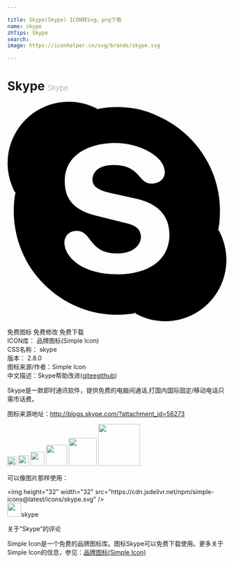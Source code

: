 ```yaml
---

title: Skype(Skype) ICON转svg、png下载
name: skype
zhTips: Skype
search: 
image: https://iconhelper.cn/svg/brands/skype.svg

---
```


# Skype  <small style="font-size: 60%;font-weight: 100">Skype</small>

<div id="svg" class="svg-wrap">
<svg role="img" viewBox="0 0 24 24" xmlns="http://www.w3.org/2000/svg"><title>Skype icon</title><path d="M12.069 18.874c-4.023 0-5.82-1.979-5.82-3.464 0-.765.561-1.296 1.333-1.296 1.723 0 1.273 2.477 4.487 2.477 1.641 0 2.55-.895 2.55-1.811 0-.551-.269-1.16-1.354-1.429l-3.576-.895c-2.88-.724-3.403-2.286-3.403-3.751 0-3.047 2.861-4.191 5.549-4.191 2.471 0 5.393 1.373 5.393 3.199 0 .784-.688 1.24-1.453 1.24-1.469 0-1.198-2.037-4.164-2.037-1.469 0-2.292.664-2.292 1.617s1.153 1.258 2.157 1.487l2.637.587c2.891.649 3.624 2.346 3.624 3.944 0 2.476-1.902 4.324-5.722 4.324m11.084-4.882l-.029.135-.044-.24c.015.045.044.074.059.12.12-.675.181-1.363.181-2.052 0-1.529-.301-3.012-.898-4.42-.569-1.348-1.395-2.562-2.427-3.596-1.049-1.033-2.247-1.856-3.595-2.426-1.318-.631-2.801-.93-4.328-.93-.72 0-1.444.07-2.143.204l.119.06-.239-.033.119-.025C8.91.274 7.829 0 6.731 0c-1.789 0-3.47.698-4.736 1.967C.729 3.235.032 4.923.032 6.716c0 1.143.292 2.265.844 3.258l.02-.124.041.239-.06-.115c-.114.645-.172 1.299-.172 1.955 0 1.53.3 3.017.884 4.416.568 1.362 1.378 2.576 2.427 3.609 1.034 1.05 2.247 1.857 3.595 2.442 1.394.6 2.877.898 4.404.898.659 0 1.334-.06 1.977-.179l-.119-.062.24.046-.135.03c1.002.569 2.126.871 3.294.871 1.783 0 3.459-.69 4.733-1.963 1.259-1.259 1.962-2.951 1.962-4.749 0-1.138-.299-2.262-.853-3.266"/></svg>
</div>
<detail full-name='skype'></detail>

<div class="detail-page">
<p>
<span><span class="badge-success badge">免费图标</span> <span class="badge-success badge">免费修改</span>  <span class="badge-success badge">免费下载</span> </span>
<br/>
<span>
ICON库：
<span class="badge-secondary badge">品牌图标(Simple Icon)</span> 
</span>
<br/>
<span>
CSS名称：
<span class="badge-secondary badge">skype</span> 
</span>

<br/>
<span>
版本：
<span class="badge-secondary badge">2.8.0</span> 
</span>
<br/>
<span>图标来源/作者：<span class="badge-light badge">Simple Icon</span></span> 
<br/>
<span class="zh-detail">中文描述：<span class="badge-primary badge">Skype</span><span class="help-link"><span>帮助改进</span>(<a href="https://gitee.com/liuwave/icon-helper/edit/master/json/brands/skype.json" target="_blank" rel="noopener noreferrer">gitee</a><a href="https://github.com/liuwave/icon-helper/edit/master/json/brands/skype.json" target="_blank" rel="noopener noreferrer">github</a></span>)</span><br/>
</p>
</div><div class="description description alert alert-light"><p>Skype是一款即时通讯软件，提供免费的电脑间通话,打国内国际固定/移动电话只需市话费。</p><p>图标来源地址：<a href="http://blogs.skype.com/?attachment_id=56273" target="_blank" rel="noopener noreferrer">http://blogs.skype.com/?attachment_id=56273</a></p></div>
<div class="alert alert-dark">
<img height="21" width="21" src="https://cdn.jsdelivr.net/npm/simple-icons@latest/icons/skype.svg" />
<img height="24" width="24" src="https://cdn.jsdelivr.net/npm/simple-icons@latest/icons/skype.svg" />
<img height="32" width="32" src="https://cdn.jsdelivr.net/npm/simple-icons@latest/icons/skype.svg" />
<img height="48" width="48" src="https://cdn.jsdelivr.net/npm/simple-icons@latest/icons/skype.svg" />
<img height="64" width="64" src="https://cdn.jsdelivr.net/npm/simple-icons@latest/icons/skype.svg" />
<img height="96" width="96" src="https://cdn.jsdelivr.net/npm/simple-icons@latest/icons/skype.svg" />

</div>
<div>
  <p>可以像图片那样使用：    
  </p>
  <div class="alert alert-primary" style="font-size: 14px">
    &lt;img height="32" width="32" src="https://cdn.jsdelivr.net/npm/simple-icons@latest/icons/skype.svg" /&gt;
    <copy-btn content='<img height="32" width="32" src="https://cdn.jsdelivr.net/npm/simple-icons@latest/icons/skype.svg" />'></copy-btn>
  </div>
  <div class="alert alert-secondary">
    <img height="32" width="32" src="https://cdn.jsdelivr.net/npm/simple-icons@latest/icons/skype.svg" />skype
    <copy-btn content="skype" btn-title="复制图标名称"></copy-btn>
  </div>
</div>

<Vssue title="关于“Skype”的评论" >关于“Skype”的评论</Vssue>


<div><p>Simple Icon是一个免费的品牌图标库。图标Skype可以免费下载使用。更多关于  Simple Icon的信息，参见：<a target="_blank" href="https://iconhelper.cn/brands.html">品牌图标(Simple Icon)</a>
</p></div>
